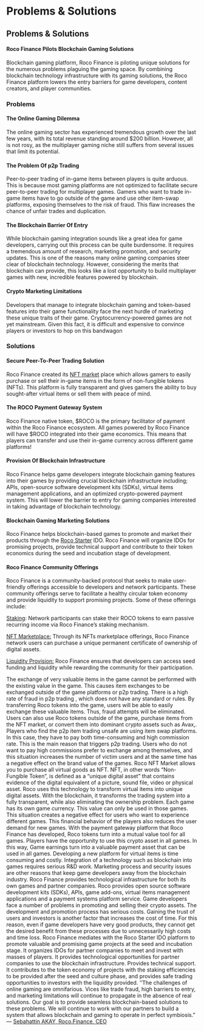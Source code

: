 # Problems & Solutions

## Problems & Solutions

#### Roco Finance Pilots Blockchain Gaming Solutions

Blockchain gaming platform, Roco Finance is piloting unique solutions for the numerous problems plaguing the gaming space. By combining blockchain technology infrastructure with its gaming solutions, the Roco Finance platform lowers the entry barriers for game developers, content creators, and player communities.

### Problems

#### The Online Gaming Dilemma

The online gaming sector has experienced tremendous growth over the last few years, with its total revenue standing around $200 billion. However, all is not rosy, as the multiplayer gaming niche still suffers from several issues that limit its potential.

#### The Problem Of p2p Trading

Peer-to-peer trading of in-game items between players is quite arduous. This is because most gaming platforms are not optimized to facilitate secure peer-to-peer trading for multiplayer games. Gamers who want to trade in-game items have to go outside of the game and use other item-swap platforms, exposing themselves to the risk of fraud. This flaw increases the chance of unfair trades and duplication.

#### The Blockchain Barrier Of Entry

While blockchain gaming integration sounds like a great idea for game developers, carrying out this process can be quite burdensome. It requires a tremendous amount of research, marketing promotion, and security updates. This is one of the reasons many online gaming companies steer clear of blockchain technology. However, considering the merits that blockchain can provide, this looks like a lost opportunity to build multiplayer games with new, incredible features powered by blockchain.

#### Crypto Marketing Limitations

Developers that manage to integrate blockchain gaming and token-based features into their game functionality face the next hurdle of marketing these unique traits of their game. Cryptocurrency-powered games are not yet mainstream. Given this fact, it is difficult and expensive to convince players or investors to hop on this bandwagon

### Solutions

#### Secure Peer-To-Peer Trading Solution

Roco Finance created its [NFT market](https://roco.finance/collectibles) place which allows gamers to easily purchase or sell their in-game items in the form of non-fungible tokens \(NFTs\). This platform is fully transparent and gives gamers the ability to buy sought-after virtual items or sell them with peace of mind.

#### The ROCO Payment Gateway System

Roco Finance native token, $ROCO is the primary facilitator of payment within the Roco Finance ecosystem. All games powered by Roco Finance will have $ROCO integrated into their game economics. This means that players can transfer and use their in-game currency across different game platforms!

#### Provision Of Blockchain Infrastructure

Roco Finance helps game developers integrate blockchain gaming features into their games by providing crucial blockchain infrastructure including; APIs, open-source software development kits \(SDKs\), virtual items management applications, and an optimized crypto-powered payment system. This will lower the barrier to entry for gaming companies interested in taking advantage of blockchain technology.

#### Blockchain Gaming Marketing Solutions

Roco Finance helps blockchain-based games to promote and market their products through the [Roco Starter](https://roco.finance/starter) IDO. Roco Finance will organize IDOs for promising projects, provide technical support and contribute to their token economics during the seed and incubation stage of development.

#### Roco Finance Community Offerings

Roco Finance is a community-backed protocol that seeks to make user-friendly offerings accessible to developers and network participants. These community offerings serve to facilitate a healthy circular token economy and provide liquidity to support promising projects. Some of these offerings include:

[Staking](../products/stake-pools.md): Network participants can stake their ROCO tokens to earn passive recurring income via Roco Finance’s staking mechanism.

[NFT Marketplace:](../products/nft-market.md) Through its NFTs marketplace offerings, Roco Finance network users can purchase a unique permanent certificate of ownership of digital assets.

[Liquidity Provision:](../products/farming.md) Roco Finance ensures that developers can access seed funding and liquidity while rewarding the community for their participation.

The exchange of very valuable items in the game cannot be performed with the existing value in the game. This causes item exchanges to be exchanged outside of the game platforms or p2p trading. There is a high rate of fraud in p2p trading , which does not have any standard or rules. By transferring Roco tokens into the game, users will be able to easily exchange these valuable items. Thus, fraud attempts will be eliminated. Users can also use Roco tokens outside of the game, purchase items from the NFT market, or convert them into dominant crypto assets such as Avax,. Players who find the p2p item trading unsafe are using item swap platforms. In this case, they have to pay both time-consuming and high commission rate. This is the main reason that triggers p2p trading. Users who do not want to pay high commissions prefer to exchange among themselves, and this situation increases the number of victim users and at the same time has a negative effect on the brand value of the games. Roco NFT Market allows you to purchase all virtual goods as NFT. NFT, in other words “Non-Fungible Token”, is defined as a “unique digital asset” that contains evidence of the digital equivalent of a picture, sound file, video or physical asset. Roco uses this technology to transform virtual items into unique digital assets. With the blockchain, it transforms the trading system into a fully transparent, while also eliminating the ownership problem. Each game has its own game currency. This value can only be used in those games. This situation creates a negative effect for users who want to experience different games. This financial behavior of the players also reduces the user demand for new games. With the payment gateway platform that Roco Finance has developed, Roco tokens turn into a mutual value tool for all games. Players have the opportunity to use this crypto asset in all games. In this way, Game earnings turn into a valuable payment asset that can be used in all games. Developing a new platform for virtual items is time consuming and costly. Integration of a technology such as blockchain into games requires serious R&D work. Marketing process and security issues are other reasons that keep game developers away from the blockchain industry. Roco Finance provides technological infrastructure for both its own games and partner companies. Roco provides open source software development kits \(SDKs\), APIs, game add-ons, virtual items management applications and a payment systems platform service. Game developers face a number of problems in promoting and selling their crypto assets. The development and promotion process has serious costs. Gaining the trust of users and investors is another factor that increases the cost of time. For this reason, even if game developers have very good products, they cannot get the desired benefit from these processes due to unnecessarily high costs and time loss. Roco Finance mediates with the Roco Starter IDO platform to promote valuable and promising game projects at the seed and incubation stage. It organizes IDOs for partner companies to meet and invest with masses of players. It provides technological opportunities for partner companies to use the blockchain infrastructure. Provides technical support. It contributes to the token economy of projects with the staking efficiencies to be provided after the seed and culture phase, and provides safe trading opportunities to investors with the liquidity provided. ‘’The challenges of online gaming are omnifarious. Vices like trade fraud, high barriers to entry, and marketing limitations will continue to propagate in the absence of real solutions. Our goal is to provide seamless blockchain-based solutions to these problems. We will continue to work with our partners to build a system that allows blockchain and gaming to operate in perfect symbiosis.” — [Sebahattin AKAY, Roco.Finance, CEO](https://www.linkedin.com/in/sebahattin-akay/)

